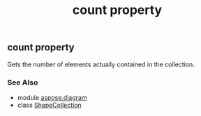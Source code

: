 ﻿---
title: count property
second_title: Aspose.Diagram for Python via .NET API References
description: 
type: docs
weight: 120
url: /python-net/aspose.diagram/shapecollection/count/
is_root: false
---

## count property


Gets the number of elements actually contained in the collection.

### See Also
* module [aspose.diagram](../../)
* class [ShapeCollection](/diagram/python-net/aspose.diagram/shapecollection)
